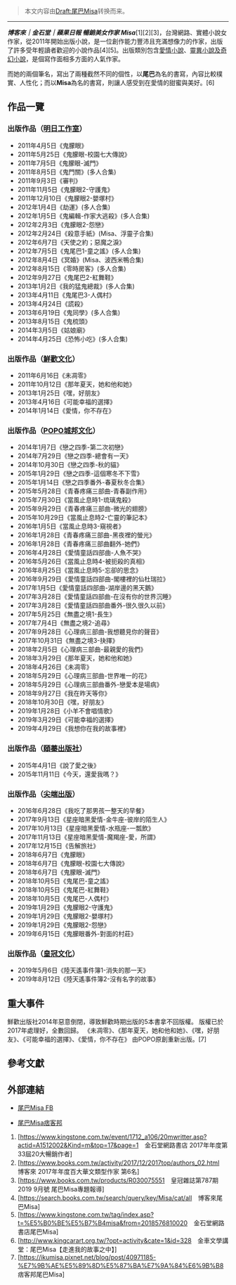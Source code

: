 > 本文内容由[Draft:尾巴Misa](https://zh.wikipedia.org/wiki/Draft:尾巴Misa)转换而来。


-----

***博客來｜金石堂｜蘋果日報 暢銷美女作家 Misa***\[1\]\[2\]\[3\]，台灣網路、實體小說女作家，從2011年開始出版小說，是一位創作能力豐沛且充滿想像力的作家，出版了許多受年輕讀者歡迎的小說作品\[4\]\[5\]。出版類別包含[愛情小說](../Page/愛情小說.md "wikilink")、[靈異小說及](https://zh.wikipedia.org/wiki/靈異小說 "wikilink")[奇幻小說](https://zh.wikipedia.org/wiki/奇幻小說 "wikilink")，是個寫作面相多方面的人氣作家。

而她的兩個筆名，寫出了兩種截然不同的個性，以**尾巴**為名的書寫，內容比較樸實、人性化；而以**Misa**為名的書寫，則讓人感受到在愛情的甜蜜與美好。\[6\]

## 作品一覽

### 出版作品（[明日工作室](https://zh.wikipedia.org/wiki/明日工作室 "wikilink")）

  - 2011年4月5日《鬼朦眼》
  - 2011年5月25日《鬼朦眼-校園七大傳說》
  - 2011年7月5日《鬼朦眼-滅門》
  - 2011年8月5日《鬼門關》(多人合集)
  - 2011年9月3日《審判》
  - 2011年11月5日《鬼朦眼2-守護鬼》
  - 2011年12月10日《鬼朦眼2-嬰塚村》
  - 2012年1月4日《劫運》(多人合集)
  - 2012年1月5日《鬼編輯-作家大逃殺》(多人合集)
  - 2012年2月3日《鬼朦眼2-怨戀》
  - 2012年2月24日《殺意手紙》(Misa、浮靈子合集)
  - 2012年6月7日《天使之約；惡魔之淚》
  - 2012年7月5日《鬼尾巴1-童之謠》(多人合集)
  - 2012年8月4日《冥婚》(Misa、波西米鴨合集)
  - 2012年8月15日《零時房客》(多人合集)
  - 2012年9月27日《鬼尾巴2-紅舞鞋》
  - 2013年1月2日《我的猛鬼總裁》(多人合集)
  - 2013年4月11日《鬼尾巴3-人偶村》
  - 2013年4月24日《謊殺》
  - 2013年6月19日《鬼同學》(多人合集)
  - 2013年8月15日《鬼梳頭》
  - 2014年3月5日《姑娘廟》
  - 2014年4月25日《恐怖小吃》(多人合集)

### 出版作品（[鮮歡文化](https://zh.wikipedia.org/wiki/鮮歡文化 "wikilink")）

  - 2011年6月16日《未凋零》
  - 2011年10月12日《那年夏天，她和他和她》
  - 2013年1月25日《嘿，好朋友》
  - 2013年4月16日《可能幸福的選擇》
  - 2014年1月14日《愛情，你不存在》

### 出版作品（[POPO](../Page/POPO.md "wikilink")[城邦文化](../Page/城邦文化.md "wikilink")）

  - 2014年1月7日《戀之四季-第二次初戀》
  - 2014年7月29日《戀之四季-總會有一天》
  - 2014年10月30日《戀之四季-秋的貓》
  - 2015年1月29日《戀之四季-這個寒冬不下雪》
  - 2015年1月14日《戀之四季番外-春夏秋冬合集》
  - 2015年5月28日《青春疼痛三部曲-青春副作用》
  - 2015年7月30日《當風止息時1-琉璃鬼殺》
  - 2015年9月29日《青春疼痛三部曲-微光的翅膀》
  - 2015年10月29日《當風止息時2-亡靈的筆記本》
  - 2016年1月5日《當風止息時3-窺視者》
  - 2016年1月28日《青春疼痛三部曲-黑夜裡的螢光》
  - 2016年1月28日《青春疼痛三部曲翻外-她們》
  - 2016年4月28日《愛情童話四部曲-人魚不哭》
  - 2016年5月26日《當風止息時4-被扼殺的真相》
  - 2016年8月25日《當風止息時5-忘卻的思念》
  - 2016年9月29日《愛情童話四部曲-閣樓裡的仙杜瑞拉》
  - 2017年1月5日《愛情童話四部曲-湖岸邊的黑天鵝》
  - 2017年3月28日《愛情童話四部曲-在沒有你的世界沉睡》
  - 2017年3月28日《愛情童話四部曲番外-很久很久以前》
  - 2017年5月25日《無盡之境1-長生》
  - 2017年7月4日《無盡之境2-追尋》
  - 2017年9月28日《心理病三部曲-我想聽見你的聲音》
  - 2017年10月31日《無盡之境3-抉擇》
  - 2018年2月5日《心理病三部曲-最親愛的我們》
  - 2018年3月29日《那年夏天，她和他和她》
  - 2018年4月26日《未凋零》
  - 2018年5月29日《心理病三部曲-世界唯一的花》
  - 2018年5月29日《心理病三部曲番外-戀愛本是場病》
  - 2018年9月27日《我在昨天等你》
  - 2018年10月30日《嘿，好朋友》
  - 2019年1月28日《小羊不會唱情歌》
  - 2019年3月29日《可能幸福的選擇》
  - 2019年4月29日《我想你在我的故事裡》

### 出版作品（[頤蓁出版社](https://zh.wikipedia.org/wiki/頤蓁出版社 "wikilink")）

  - 2015年4月1日《說了愛之後》
  - 2015年11月11日《今天，還愛我嗎？》

### 出版作品（[尖端出版](../Page/尖端出版.md "wikilink")）

  - 2016年6月28日《我吃了那男孩一整天的早餐》
  - 2017年9月13日《星座暗黑愛情-金牛座-彼岸的陌生人》
  - 2017年10月13日《星座暗黑愛情-水瓶座-一瓢飲》
  - 2017年11月13日《星座暗黑愛情-魔羯座-愛，所謂》
  - 2017年12月15日《告解旅社》
  - 2018年6月7日《鬼朦眼》
  - 2018年6月7日《鬼朦眼-校園七大傳說》
  - 2018年6月7日《鬼朦眼-滅門》
  - 2018年10月5日《鬼尾巴-童之謠》
  - 2018年10月5日《鬼尾巴-紅舞鞋》
  - 2018年10月5日《鬼尾巴-人偶村》
  - 2019年1月29日《鬼朦眼2-守護鬼》
  - 2019年1月29日《鬼朦眼2-嬰塚村》
  - 2019年1月29日《鬼朦眼2-怨戀》
  - 2019年6月15日《鬼朦眼番外-對面的村莊》

### 出版作品（[皇冠文化](../Page/皇冠文化.md "wikilink")）

  - 2019年5月6日《陸天遙事件簿1-消失的那一天》
  - 2019年8月12日《陸天遙事件簿2-沒有名字的故事》

## 重大事件

鮮歡出版社2014年惡意倒閉，導致鮮歡時期出版的5本書拿不回版權。 版權已於2017年處理好，全數回歸。 《未凋零》、《那年夏天，她和他和她》、《嘿，好朋友》、《可能幸福的選擇》、《愛情，你不存在》 由POPO原創重新出版。\[7\]

## 參考文獻

## 外部連結

  - [尾巴Misa FB](https://zh-tw.facebook.com/IKUMISAMISA)

  - [尾巴Misa痞客邦](https://ikumisa.pixnet.net/blog)

<!-- end list -->

1.  \[<https://www.kingstone.com.tw/event/1712_a106/20mwritter.asp?actid=A1512002&Kind=m&top=17&page=1>　金石堂網路書店 2017年年度第33屆20大暢銷作者\]
2.  \[<https://www.books.com.tw/activity/2017/12/2017top/authors_02.html>　博客來 2017年年度百大華文類型作家 第6名\]
3.  \[<https://www.books.com.tw/products/R030075551>　皇冠雜誌第787期2019 9月號 尾巴Misa專題報導\]
4.  \[<https://search.books.com.tw/search/query/key/Misa/cat/all>　博客來尾巴Misa\]
5.  \[<https://www.kingstone.com.tw/tag/index.asp?t=%E5%B0%BE%E5%B7%B4misa&from=2018576810020>　金石堂網路書店尾巴Misa\]
6.  \[<http://www.kingcarart.org.tw/?opt=activity&cate=1&id=328>　金車文學講堂：尾巴Misa【走進我的故事之中】\]
7.  \[<https://ikumisa.pixnet.net/blog/post/40971185-%E7%9B%AE%E5%89%8D%E5%87%BA%E7%9A%84%E6%9B%B8>　痞客邦尾巴Misa\]